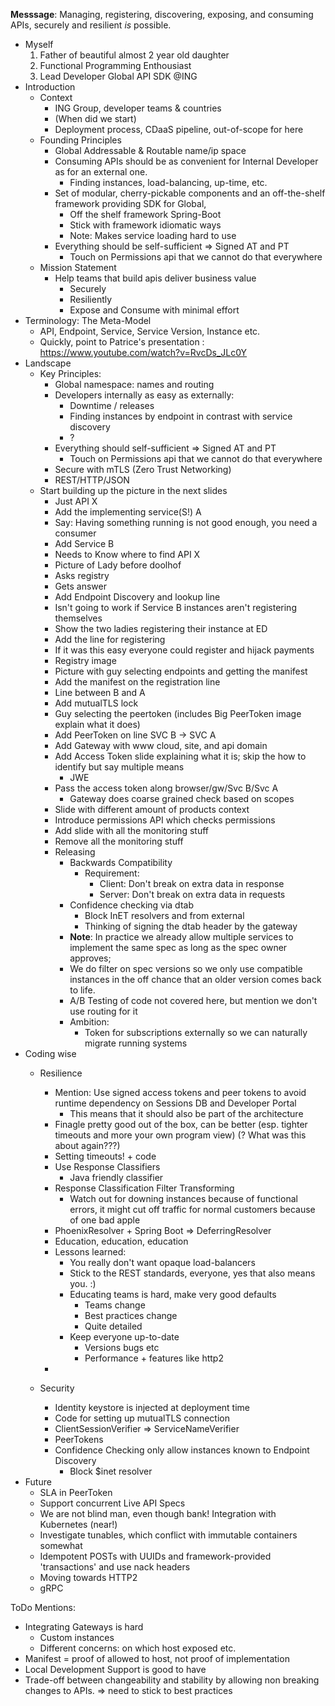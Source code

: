 **Messsage**: Managing, registering, discovering, exposing, and consuming APIs, securely and resilient *is* possible.

* Myself
    1.   Father of beautiful almost 2 year old daughter
    1.   Functional Programming Enthousiast
    1.   Lead Developer Global API SDK @ING
* Introduction
    *   Context
        *   ING Group, developer teams & countries
        *   (When did we start) 
        *   Deployment process, CDaaS pipeline, out-of-scope for here
    *   Founding Principles
        *   Global Addressable & Routable name/ip space
        *   Consuming APIs should be as convenient for Internal Developer as for an external one.
            * Finding instances, load-balancing, up-time, etc.
        *   Set of modular, cherry-pickable components and an off-the-shelf framework providing SDK for Global, 
            *   Off the shelf framework Spring-Boot
            *   Stick with framework idiomatic ways
            *   Note: Makes service loading hard to use
        *   Everything should be self-sufficient => Signed AT and PT
            *   Touch on Permissions api that we cannot do that everywhere
    *   Mission Statement
        *   Help teams that build apis deliver business value
            *   Securely
            *   Resiliently
            *   Expose and Consume with minimal effort
*   Terminology: The Meta-Model
    *   API, Endpoint, Service, Service Version, Instance etc.
    *   Quickly, point to Patrice's presentation : https://www.youtube.com/watch?v=RvcDs_JLc0Y
*   Landscape
    *   Key Principles:
        *   Global namespace: names and routing
        *   Developers internally as easy as externally:
            *   Downtime / releases
            *   Finding instances by endpoint in contrast with service discovery
            *   ?
        *   Everything should self-sufficient => Signed AT and PT
            *   Touch on Permissions api that we cannot do that everywhere
        *   Secure with mTLS (Zero Trust Networking)
        *   REST/HTTP/JSON
    *   Start building up the picture in the next slides
        * Just API X
        * Add the implementing service(S!) A
        * Say: Having something running is not good enough, you need a consumer
        * Add Service B
        * Needs to Know where to find API X
        * Picture of Lady before doolhof
        * Asks registry 
        * Gets answer
        * Add Endpoint Discovery and lookup line
        * Isn't going to work if Service B instances aren't registering themselves
        * Show the two ladies registering their instance at ED
        * Add the line for registering
        * If it was this easy everyone could register and hijack payments
        * Registry image
        * Picture with guy selecting endpoints and getting the manifest
        * Add the manifest on the registration line
        * Line between B and A
        * Add mutualTLS lock
        * Guy selecting the peertoken (includes Big PeerToken image explain what it does)
        * Add PeerToken on line SVC B -> SVC A
        * Add Gateway with www cloud, site, and api domain
        * Add Access Token slide explaining what it is; skip the how to identify but say multiple means
            * JWE
        * Pass the access token along browser/gw/Svc B/Svc A
            * Gateway does coarse grained check based on scopes
        * Slide with different amount of products context
        * Introduce permissions API which checks permissions
        * Add slide with all the monitoring stuff
        * Remove all the monitoring stuff
        *   Releasing
            *   Backwards Compatibility       
                *   Requirement:
                    *   Client: Don't break on extra data in response
                    *   Server: Don't break on extra data in requests
            *   Confidence checking via dtab
                *   Block InET resolvers and from external
                *   Thinking of signing the dtab header by the gateway
            *   **Note**: In practice we already allow multiple services to implement the same spec as long as the spec owner approves;
            *   We do filter on spec versions so we only use compatible instances in the off chance that an older version comes back to life.
            *   A/B Testing of code not covered here, but mention we don't use routing for it
            *   Ambition:
                *   Token for subscriptions externally so we can naturally migrate running systems
*   Coding wise
    *   Resilience
        *   Mention: Use signed access tokens and peer tokens to avoid runtime dependency on Sessions DB and Developer Portal
            * This means that it should also be part of the architecture
        *   Finagle pretty good out of the box, can be better (esp. tighter timeouts and more your own program view) (? What was this about again???)
        *   Setting timeouts! + code
        *   Use Response Classifiers
            *   Java friendly classifier
        *   Response Classification Filter Transforming
            * Watch out for downing instances because of functional errors, it might cut off traffic for normal customers because of one bad apple
        *   PhoenixResolver + Spring Boot => DeferringResolver
        *   Education, education, education
        *   Lessons learned: 
            *   You really don't want opaque load-balancers
            *   Stick to the REST standards, everyone, yes that also means you. :)
            *   Educating teams is hard, make very good defaults
                *   Teams change
                *   Best practices change
                *   Quite detailed
            *   Keep everyone up-to-date 
                *   Versions bugs etc
                *   Performance + features like http2
        *   

    *   Security

        *   Identity keystore is injected at deployment time
        *   Code for setting up mutualTLS connection
        *   ClientSessionVerifier => ServiceNameVerifier
        *   PeerTokens
        *   Confidence Checking only allow instances known to Endpoint Discovery
            *   Block $inet resolver
*   Future
    *   SLA in PeerToken
    *   Support concurrent Live API Specs
    *   We are not blind man, even though bank! Integration with Kubernetes (near!)
    *   Investigate tunables, which conflict with immutable containers somewhat
    *   Idempotent POSTs with UUIDs and framework-provided 'transactions' and use nack headers
    *   Moving towards HTTP2   
    *   gRPC
    
    
ToDo Mentions:

* Integrating Gateways is hard
    * Custom instances
    * Different concerns: on which host exposed etc.
* Manifest = proof of allowed to host, not proof of implementation    
* Local Development Support is good to have
* Trade-off between changeability and stability by allowing non breaking changes to APIs. => need to stick to best practices